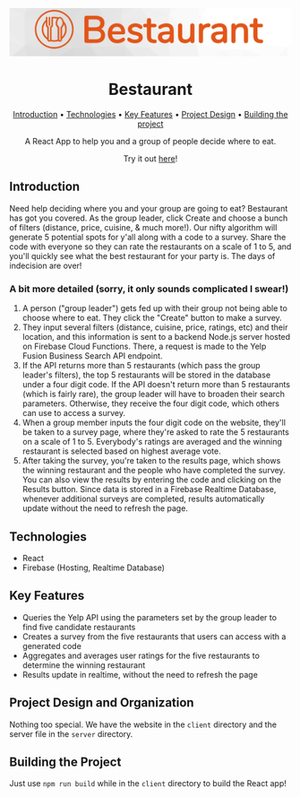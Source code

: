 <p align="center"><img src="./client/public/bestaurant_logo.jpg" width=800px/></p>

<h1 align="center">Bestaurant</h1>

<p align="center">
  <a href="#introduction">Introduction</a> •
  <a href="#technologies">Technologies</a> •
  <a href="#key-features">Key Features</a> •
  <a href="#project-design-and-organization">Project Design</a> •
  <a href="#building-the-project">Building the project</a> 
</p>

<p align="center">A React App to help you and a group of people decide where to eat.</p>
<p align="center"> Try it out <a href="https://consensus-9226f.firebaseapp.com/">here</a>! </p>

## Introduction 
Need help deciding where you and your group are going to eat?
Bestaurant has got you covered. As the group leader, click Create and choose a bunch of filters (distance, price, cuisine, &amp; much more!). Our nifty algorithm will generate 5 potential spots for y'all along with a code to a survey. Share the code with everyone so they can rate the restaurants on a scale of 1 to 5, and you'll quickly see what the best restaurant for your party is. The days of indecision are over!

### A bit more detailed (sorry, it only sounds complicated I swear!)
1. A person ("group leader") gets fed up with their group not being able to choose where to eat. They click the "Create" button to make a survey. 
2. They input several filters (distance, cuisine, price, ratings, etc) and their location, and this information is sent to a backend Node.js server hosted on Firebase Cloud Functions. There, a request is made to the Yelp Fusion Business Search API endpoint. 
3. If the API returns more than 5 restaurants (which pass the group leader's filters), the top 5 restaurants will be stored in the database under a four digit code. If the API doesn't return more than 5 restaurants (which is fairly rare), the group leader will have to broaden their search parameters. Otherwise, they receive the four digit code, which others can use to access a survey. 
4. When a group member inputs the four digit code on the website, they'll be taken to a survey page, where they're asked to rate the 5 restaurants on a scale of 1 to 5. Everybody's ratings are averaged and the winning restaurant is selected based on highest average vote. 
5. After taking the survey, you're taken to the results page, which shows the winning restaurant and the people who have completed the survey. You can also view the results by entering the code and clicking on the Results button. Since data is stored in a Firebase Realtime Database, whenever additional surveys are completed, results automatically update without the need to refresh the page. 

## Technologies
- React
- Firebase (Hosting, Realtime Database)

## Key Features
- Queries the Yelp API using the parameters set by the group leader to find five candidate restaurants
- Creates a survey from the five restaurants that users can access with a generated code
- Aggregates and averages user ratings for the five restaurants to determine the winning restaurant
- Results update in realtime, without the need to refresh the page

## Project Design and Organization
Nothing too special. We have the website in the `client` directory and the server file in the `server` directory. 

## Building the Project
Just use `npm run build` while in the `client` directory to build the React app!
